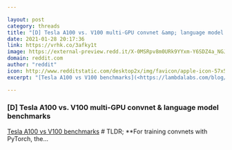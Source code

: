 ```yaml
---

layout: post
category: threads
title: "[D] Tesla A100 vs. V100 multi-GPU convnet &amp; language model benchmarks"
date: 2021-01-28 20:17:36
link: https://vrhk.co/3afky1t
image: https://external-preview.redd.it/X-0MSRpv8m0URk9YYxm-Y6SDZ4a_NGJjGNPdKbgmd40.jpg?width=1120&height=586.387434555&auto=webp&crop=1120:586.387434555,smart&s=b9c6bd50c6faeda8ee38e583c49534b61ff35739
domain: reddit.com
author: "reddit"
icon: http://www.redditstatic.com/desktop2x/img/favicon/apple-icon-57x57.png
excerpt: "[Tesla A100 vs V100 benchmarks](<https://lambdalabs.com/blog/nvidia-a100-vs-v100-benchmarks/>) # TLDR; **For training convnets with PyTorch, the..."

---
```


### [D] Tesla A100 vs. V100 multi-GPU convnet &amp; language model benchmarks

[Tesla A100 vs V100 benchmarks](<https://lambdalabs.com/blog/nvidia-a100-vs-v100-benchmarks/>) # TLDR; **For training convnets with PyTorch, the...